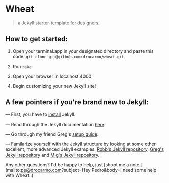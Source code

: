 # Wheat
> a Jekyll starter-template for designers.

## How to get started:

1. Open your terminal.app in your designated directory and paste this code: `git clone git@github.com:drocarmo/wheat.git`

2. Run `rake`

3. Open your browser in localhost:4000

4. Begin customizing your new Jekyll site!

## A few pointers if you're brand new to Jekyll:

— First, you have to [install](http://jekyllrb.com/docs/installation/) Jekyll.

— Read through the Jekyll documentation [here](http://jekyllrb.com/docs/home/).

— Go through my friend Greg's [setup guide](http://vgdub.com/blog/building-a-blog-with-jekyll/).

— Familarize yourself with the Jekyll structure by looking at some other excellent, more advanced Jekyll examples: [Robb's Jekyll repository](https://github.com/robbschiller/jekyll-boilerplate), [Greg's Jekyll repository](https://github.com/vgdub/vgdub.github.io) and [Mig's Jekyll repository](https://github.com/migreyes/hazelnut).

Any other questions? I'd be happy to help, just [shoot me a note.](mailto:pe@drocarmo.com?subject=Hey Pedro&amp;body=I need some help with Wheat..)
